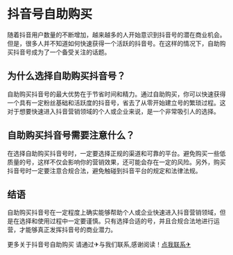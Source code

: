 # 抖音号自助购买

随着抖音用户数量的不断增加，越来越多的人开始意识到抖音号的潜在商业机会。但是，很多人并不知道如何快速获得一个活跃的抖音号。在这样的情况下，自助购买抖音号成为了一个备受关注的话题。

## 为什么选择自助购买抖音号？

自助购买抖音号的最大优势在于节省时间和精力。通过自助购买，你可以快速获得一个具有一定粉丝基础和活跃度的抖音号，省去了从零开始建立号的繁琐过程。这对于想要快速进入抖音营销领域的个人或企业来说，是一个非常吸引人的选择。

## 自助购买抖音号需要注意什么？

在选择自助购买抖音号时，一定要选择正规的渠道和可靠的平台。避免购买一些低质量的号，这样不仅会影响你的营销效果，还可能会存在一定的风险。另外，购买抖音号时一定要注意合规合法，避免触碰到抖音平台的规定和法律法规。

## 结语

自助购买抖音号在一定程度上确实能够帮助个人或企业快速进入抖音营销领域，但是在选择和使用过程中一定要谨慎。只有选择合适的号，并且合规合法地进行运营，才能够真正发挥抖音号的商业潜力。

更多关于抖音号自助购买 请通过✈与我们联系,感谢阅读！[点我联系✈](https://data.G208.com)